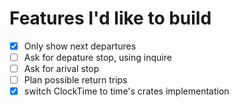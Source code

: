 
# Features I'd like to build

- [x] Only show next departures
- [ ] Ask for depature stop, using inquire
- [ ] Ask for arival stop
- [ ] Plan possible return trips
- [x] switch ClockTime to time's crates implementation
